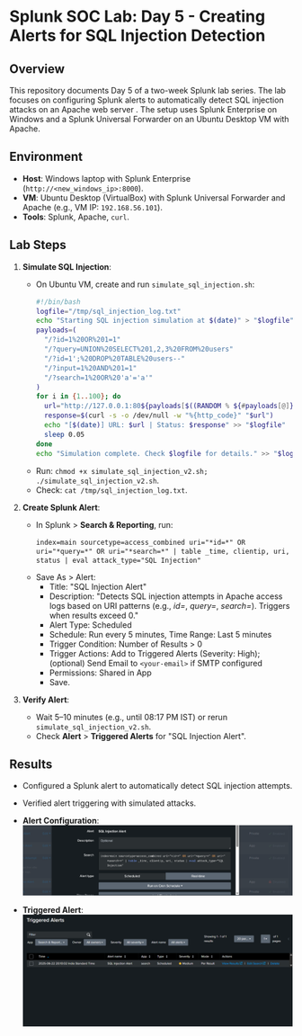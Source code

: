 # Splunk SOC Lab: Day 5 - Creating Alerts for SQL Injection Detection

## Overview
This repository documents Day 5 of a two-week Splunk lab series. The lab focuses on configuring Splunk alerts to automatically detect SQL injection attacks on an Apache web server . The setup uses Splunk Enterprise on Windows and a Splunk Universal Forwarder on an Ubuntu Desktop VM with Apache.

## Environment
- **Host**: Windows laptop with Splunk Enterprise (`http://<new_windows_ip>:8000`).
- **VM**: Ubuntu Desktop (VirtualBox) with Splunk Universal Forwarder and Apache (e.g., VM IP: `192.168.56.101`).
- **Tools**: Splunk, Apache, `curl`.


## Lab Steps
1. **Simulate SQL Injection**:
   - On Ubuntu VM, create and run `simulate_sql_injection.sh`:
     ```bash
     #!/bin/bash
     logfile="/tmp/sql_injection_log.txt"
     echo "Starting SQL injection simulation at $(date)" > "$logfile"
     payloads=(
       "/?id=1%20OR%201=1"
       "/?query=UNION%20SELECT%201,2,3%20FROM%20users"
       "/?id=1';%20DROP%20TABLE%20users--"
       "/?input=1%20AND%201=1"
       "/?search=1%20OR%20'a'='a'"
     )
     for i in {1..100}; do
       url="http://127.0.0.1:80${payloads[$((RANDOM % ${#payloads[@]}))]}"
       response=$(curl -s -o /dev/null -w "%{http_code}" "$url")
       echo "[$(date)] URL: $url | Status: $response" >> "$logfile"
       sleep 0.05
     done
     echo "Simulation complete. Check $logfile for details." >> "$logfile"
     ```
   - Run: `chmod +x simulate_sql_injection_v2.sh; ./simulate_sql_injection_v2.sh`.
   - Check: `cat /tmp/sql_injection_log.txt`.

2. **Create Splunk Alert**:
   - In Splunk > **Search & Reporting**, run:
     ```spl
     index=main sourcetype=access_combined uri="*id=*" OR uri="*query=*" OR uri="*search=*" | table _time, clientip, uri, status | eval attack_type="SQL Injection"
     ```
   - Save As > Alert:
     - Title: "SQL Injection Alert"
     - Description: "Detects SQL injection attempts in Apache access logs based on URI patterns (e.g., *id=*, *query=*, *search=*). Triggers when results exceed 0."
     - Alert Type: Scheduled
     - Schedule: Run every 5 minutes, Time Range: Last 5 minutes
     - Trigger Condition: Number of Results > 0
     - Trigger Actions: Add to Triggered Alerts (Severity: High); (optional) Send Email to `<your-email>` if SMTP configured
     - Permissions: Shared in App
     - Save.

3. **Verify Alert**:
   - Wait 5–10 minutes (e.g., until 08:17 PM IST) or rerun `simulate_sql_injection_v2.sh`.
   - Check **Alert** > **Triggered Alerts** for "SQL Injection Alert".


## Results
- Configured a Splunk alert to automatically detect SQL injection attempts.
- Verified alert triggering with simulated attacks.


- **Alert Configuration**:
  ![Alert Config](1.png)
- **Triggered Alert**:
  ![Triggered Alert](2.png)
